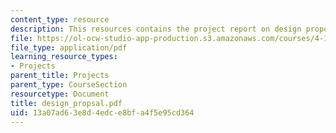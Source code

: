 ```yaml
---
content_type: resource
description: This resources contains the project report on design proposal in isfahan.
file: https://ol-ocw-studio-app-production.s3.amazonaws.com/courses/4-175-case-studies-in-city-form-fall-2005/13a07ad63e8d4edce8bfa4f5e95cd364_design_propsal.pdf
file_type: application/pdf
learning_resource_types:
- Projects
parent_title: Projects
parent_type: CourseSection
resourcetype: Document
title: design_propsal.pdf
uid: 13a07ad6-3e8d-4edc-e8bf-a4f5e95cd364
---
```

